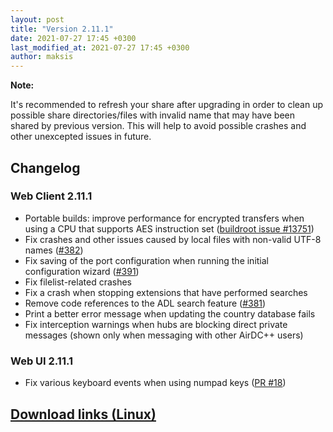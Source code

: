 ```yaml
---
layout: post
title: "Version 2.11.1"
date: 2021-07-27 17:45 +0300
last_modified_at: 2021-07-27 17:45 +0300
author: maksis
---
```


<!--more-->


**Note:** 

It's recommended to refresh your share after upgrading in order to clean up possible share directories/files with invalid name that may have been shared by previous version. This will help to avoid possible crashes and other unexcepted issues in future.

## Changelog

### Web Client 2.11.1

- Portable builds: improve performance for encrypted transfers when using a CPU that supports AES instruction set ([buildroot issue #13751](https://bugs.busybox.net/show_bug.cgi?id=13751))
- Fix crashes and other issues caused by local files with non-valid UTF-8 names ([#382](https://github.com/airdcpp-web/airdcpp-webclient/issues/382))
- Fix saving of the port configuration when running the initial configuration wizard ([#391](https://github.com/airdcpp-web/airdcpp-webclient/issues/391))
- Fix filelist-related crashes
- Fix a crash when stopping extensions that have performed searches
- Remove code references to the ADL search feature ([#381](https://github.com/airdcpp-web/airdcpp-webclient/issues/381))
- Print a better error message when updating the country database fails
- Fix interception warnings when hubs are blocking direct private messages (shown only when messaging with other AirDC++ users)


### Web UI 2.11.1

- Fix various keyboard events when using numpad keys ([PR #18](https://github.com/airdcpp-web/airdcpp-webui/pull/18))

## [Download links (Linux)](/docs/installation/linux-binaries.html)
